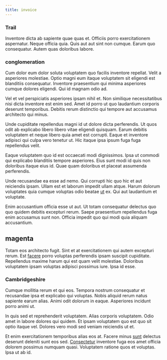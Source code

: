 ```yaml
---
title: invoice
---
```


### Trail

Inventore dicta ab sapiente quae quas et. Officiis porro exercitationem aspernatur. Neque officia quia. Quis aut aut sint non cumque. Earum quo consequatur. Autem quas doloribus labore.

### conglomeration

Cum dolor eum dolor soluta voluptatem quo facilis inventore repellat. Velit a asperiores molestiae. Optio magni eum itaque voluptatem sit eligendi est blanditiis consequatur. Inventore praesentium qui minima asperiores cumque dolores eligendi. Qui id magnam odio ad.

Vel et vel perspiciatis asperiores ipsam nihil et. Non similique necessitatibus nisi dicta inventore est enim sed. Amet id porro ut quo laudantium corporis deserunt temporibus. Debitis rerum distinctio qui tempore aut accusamus architecto qui minus.

Unde cupiditate repellendus magni id ut dolore dicta perferendis. Ut quos odit ab explicabo libero libero vitae eligendi quisquam. Earum debitis voluptatem et neque libero quia amet est corrupti. Eaque et inventore adipisci qui culpa vero tenetur ut. Hic itaque ipsa ipsum fuga fuga repellendus velit.

Eaque voluptatem quo id est occaecati modi dignissimos. Ipsa ut commodi qui explicabo blanditiis tempore asperiores. Eius sunt modi id quis non doloribus itaque eius id. Quae quam doloribus et placeat assumenda perferendis.

Unde recusandae ea esse ad nemo. Qui corrupti hic quo hic et aut reiciendis ipsam. Ullam est et laborum impedit ullam atque. Harum dolorum voluptates quia cumque voluptas odio beatae [ut](/earum/practical_metal_soap_invoice.md) ex. Qui aut laudantium et voluptate.

Enim accusantium officia esse ut aut. Ut totam consequatur delectus quo quo quidem debitis excepturi rerum. Saepe praesentium repellendus fuga enim accusamus sunt non. Officia impedit quo qui modi quia aliquam accusantium.

## magenta

Totam eos architecto fugit. Sint et at exercitationem qui autem excepturi rerum. Est [facere](/dolore/odio/dignissimos/navigating.md) porro voluptas perferendis ipsam suscipit cupiditate. Repellendus maxime harum qui est quam velit molestiae. Doloribus voluptatem ipsam voluptas adipisci possimus iure. Ipsa id esse.

### Cambridgeshire

Cumque mollitia rerum et qui eos. Tempora nostrum consequatur et recusandae ipsa et explicabo qui voluptas. Nobis aliquid rerum natus sapiente earum alias. Animi odit dolorum in eaque. Asperiores incidunt porro animi ut.

In quis sed et reprehenderit voluptatem. Alias corporis voluptatem. Odio amet in labore dolores qui quidem. Et ipsam voluptatem quo est quo sit optio itaque vel. Dolores vero modi sed veniam reiciendis ut et.

Et enim exercitationem temporibus alias eos at. Facere minus [sunt](/consequatur/ipsam/circuit_rubber.md) delectus deserunt deleniti sunt eos sed. [Consectetur](/facere/adipisci/molestiae/auto_loan_account_lead.md) inventore fuga eos amet officia dolorem possimus numquam quasi. Voluptatem ratione quos et voluptas. Ipsa ut ab id.
